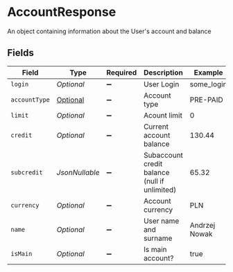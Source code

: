# AccountResponse

An object containing information about the User's account and balance


## Fields

| Field                                                           | Type                                                            | Required                                                        | Description                                                     | Example                                                         |
| --------------------------------------------------------------- | --------------------------------------------------------------- | --------------------------------------------------------------- | --------------------------------------------------------------- | --------------------------------------------------------------- |
| `login`                                                         | *Optional<String>*                                              | :heavy_minus_sign:                                              | User Login                                                      | some_login                                                      |
| `accountType`                                                   | [Optional<AccountType>](../../models/components/AccountType.md) | :heavy_minus_sign:                                              | Account type                                                    | PRE-PAID                                                        |
| `limit`                                                         | *Optional<Float>*                                               | :heavy_minus_sign:                                              | Acount limit                                                    | 0                                                               |
| `credit`                                                        | *Optional<Float>*                                               | :heavy_minus_sign:                                              | Current account balance                                         | 130.44                                                          |
| `subcredit`                                                     | *JsonNullable<Float>*                                           | :heavy_minus_sign:                                              | Subaccount credit balance (null if unlimited)                   | 65.32                                                           |
| `currency`                                                      | *Optional<String>*                                              | :heavy_minus_sign:                                              | Account currency                                                | PLN                                                             |
| `name`                                                          | *Optional<String>*                                              | :heavy_minus_sign:                                              | User name and surname                                           | Andrzej Nowak                                                   |
| `isMain`                                                        | *Optional<Boolean>*                                             | :heavy_minus_sign:                                              | Is main account?                                                | true                                                            |